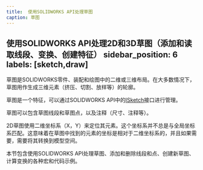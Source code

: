 ```yaml
---
title:  使用SOLIDWORKS API处理草图
caption: 草图
---
```

 使用SOLIDWORKS API处理2D和3D草图（添加和读取线段、变换、创建特征）
sidebar_position: 6
labels: [sketch,draw]
---
草图是SOLIDWORKS零件、装配和绘图中的二维或三维布局。在大多数情况下，草图用作生成三维元素（挤压、切割、放样等）的轮廓。

草图是一个特征，可以通过SOLIDWORKS API中的[ISketch](https://help.solidworks.com/2018/english/api/sldworksapi/SolidWorks.Interop.sldworks~SolidWorks.Interop.sldworks.ISketch.html)接口进行管理。

草图可以包含草图线段和草图点，以及注释（尺寸、注释等）。

2D草图使用二维坐标系（X，Y）来定位其元素。这个坐标系并不总是与全局坐标系匹配。这意味着在草图中找到的元素的坐标是相对于二维坐标系的，并且如果需要，需要将其转换到模型空间。

本节包含使用SOLIDWORKS API处理草图、添加和删除线段和点、创建新草图、计算变换的各种宏和代码示例。